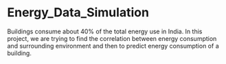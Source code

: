 # Energy_Data_Simulation
Buildings consume about 40% of the total energy use in India. In this project, we are trying to find the correlation between energy consumption and surrounding environment and then to predict energy consumption of a building. 
